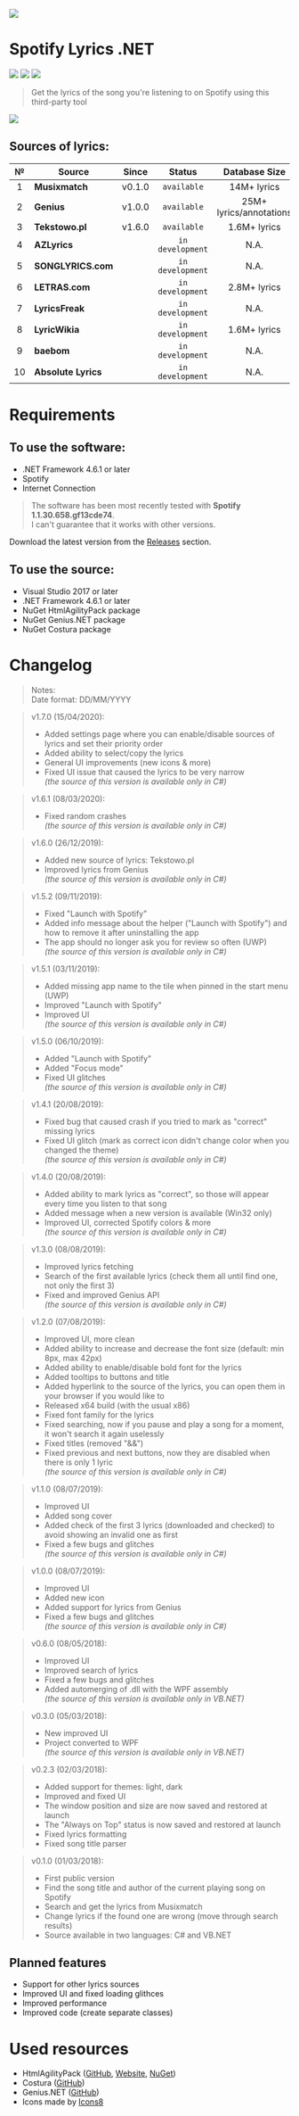 ![](/Screenshots/SpotifyLyricsNET-logo-v1.png)
# Spotify Lyrics .NET
![](https://img.shields.io/badge/Build-Passing-success.svg?style=flat) ![](https://img.shields.io/badge/Current_Version_(WPF)-v1.7.0-red.svg?style=flat) ![](https://img.shields.io/badge/Current_Version_(UWP)-v1.7.0-green.svg?style=flat)
> Get the lyrics of the song you're listening to on Spotify using this third-party tool

![](/Screenshots/SpotifyLyricsNET-v1.7.0.png)

## Sources of lyrics:
| № | Source | Since | Status | Database Size |
|     :---:      | ------------ |     :---:      |     :---:      |     :---:      |
| 1 | **Musixmatch** | v0.1.0 | `available` | 14M+ lyrics |
| 2 | **Genius** | v1.0.0 | `available` | 25M+ lyrics/annotations |
| 3 | **Tekstowo.pl** | v1.6.0 | `available` | 1.6M+ lyrics |
| 4 | **AZLyrics** | | `in development` | N.A. |
| 5 | **SONGLYRICS.com** | | `in development` | N.A. |
| 6 | **LETRAS.com** | | `in development` | 2.8M+ lyrics |
| 7 | **LyricsFreak** | | `in development` | N.A. |
| 8 | **LyricWikia** | | `in development` | 1.6M+ lyrics |
| 9 | **baebom** | | `in development` | N.A. |
| 10 | **Absolute Lyrics** | | `in development` | N.A. |

# Requirements
## To use the software:
- .NET Framework 4.6.1 or later
- Spotify
- Internet Connection

> The software has been most recently tested with **Spotify 1.1.30.658.gf13cde74**.<br>I can't guarantee that it works with other versions.

Download the latest version from the [Releases](https://github.com/JakubSteplowski/SpotifyLyricsNET/releases) section.

## To use the source:
- Visual Studio 2017 or later
- .NET Framework 4.6.1 or later
- NuGet HtmlAgilityPack package
- NuGet Genius.NET package
- NuGet Costura package

# Changelog

> Notes:<br>
> Date format: DD/MM/YYYY

>v1.7.0 (15/04/2020):
>- Added settings page where you can enable/disable sources of lyrics and set their priority order
>- Added ability to select/copy the lyrics
>- General UI improvements (new icons & more)
>- Fixed UI issue that caused the lyrics to be very narrow<br>
>*(the source of this version is available only in C#)*

>v1.6.1 (08/03/2020):
>- Fixed random crashes<br>
>*(the source of this version is available only in C#)*

>v1.6.0 (26/12/2019):
>- Added new source of lyrics: Tekstowo.pl
>- Improved lyrics from Genius<br>
>*(the source of this version is available only in C#)*

>v1.5.2 (09/11/2019):
>- Fixed "Launch with Spotify"
>- Added info message about the helper ("Launch with Spotify") and how to remove it after uninstalling the app
>- The app should no longer ask you for review so often (UWP)<br>
>*(the source of this version is available only in C#)*

>v1.5.1 (03/11/2019):
>- Added missing app name to the tile when pinned in the start menu (UWP)
>- Improved "Launch with Spotify"
>- Improved UI<br>
>*(the source of this version is available only in C#)*

>v1.5.0 (06/10/2019):
>- Added "Launch with Spotify"
>- Added "Focus mode"
>- Fixed UI glitches<br>
>*(the source of this version is available only in C#)*

>v1.4.1 (20/08/2019):
>- Fixed bug that caused crash if you tried to mark as "correct" missing lyrics
>- Fixed UI glitch (mark as correct icon didn't change color when you changed the theme)<br>
>*(the source of this version is available only in C#)*

>v1.4.0 (20/08/2019):
>- Added ability to mark lyrics as "correct", so those will appear every time you listen to that song
>- Added message when a new version is available (Win32 only)
>- Improved UI, corrected Spotify colors & more<br>
>*(the source of this version is available only in C#)*

>v1.3.0 (08/08/2019):
>- Improved lyrics fetching
>- Search of the first available lyrics (check them all until find one, not only the first 3)
>- Fixed and improved Genius API<br>
>*(the source of this version is available only in C#)*

>v1.2.0 (07/08/2019):
>- Improved UI, more clean
>- Added ability to increase and decrease the font size (default: min 8px, max 42px)
>- Added ability to enable/disable bold font for the lyrics
>- Added tooltips to buttons and title
>- Added hyperlink to the source of the lyrics, you can open them in your browser if you would like to
>- Released x64 build (with the usual x86)
>- Fixed font family for the lyrics
>- Fixed searching, now if you pause and play a song for a moment, it won't search it again uselessly
>- Fixed titles (removed "&&")
>- Fixed previous and next buttons, now they are disabled when there is only 1 lyric<br>
>*(the source of this version is available only in C#)*

>v1.1.0 (08/07/2019):
>- Improved UI
>- Added song cover
>- Added check of the first 3 lyrics (downloaded and checked) to avoid showing an invalid one as first
>- Fixed a few bugs and glitches<br>
>*(the source of this version is available only in C#)*

>v1.0.0 (08/07/2019):
>- Improved UI
>- Added new icon
>- Added support for lyrics from Genius
>- Fixed a few bugs and glitches<br>
>*(the source of this version is available only in C#)*

>v0.6.0 (08/05/2018):
>- Improved UI
>- Improved search of lyrics
>- Fixed a few bugs and glitches
>- Added automerging of .dll with the WPF assembly<br>
>*(the source of this version is available only in VB.NET)*

>v0.3.0 (05/03/2018):
>- New improved UI
>- Project converted to WPF<br>
>*(the source of this version is available only in VB.NET)*

>v0.2.3 (02/03/2018):
>- Added support for themes: light, dark
>- Improved and fixed UI
>- The window position and size are now saved and restored at launch
>- The "Always on Top" status is now saved and restored at launch
>- Fixed lyrics formatting
>- Fixed song title parser

>v0.1.0 (01/03/2018):
>- First public version
>- Find the song title and author of the current playing song on Spotify
>- Search and get the lyrics from Musixmatch
>- Change lyrics if the found one are wrong (move through search results)
>- Source available in two languages: C# and VB.NET

## Planned features
- Support for other lyrics sources
- Improved UI and fixed loading glithces
- Improved performance
- Improved code (create separate classes)

# Used resources

- HtmlAgilityPack ([GitHub](https://github.com/zzzprojects/html-agility-pack), [Website](http://html-agility-pack.net/), [NuGet](https://www.nuget.org/packages/HtmlAgilityPack/))
- Costura ([GitHub](https://github.com/Fody/Costura))
- Genius.NET ([GitHub](https://github.com/prajjwaldimri/Genius.NET))
- Icons made by [Icons8](icons8.com)
